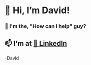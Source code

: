 # 👋 Hi, I’m David!
### 💞️ I'm the, "How can I help" guy?
## 📫 I'm at [🎯 LinkedIn](https://linkedin.com/in/drchaney/)
-David

<!---
drchaney/drchaney is a ✨ special ✨ repository because its `README.md` (this file) appears on your GitHub profile.
You can click the Preview link to take a look at your changes.
--->
